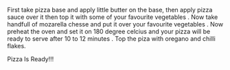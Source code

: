 First take pizza base and apply little butter on the base, then apply pizza sauce over it then top it with some of your favourite vegetables . Now take handfull of mozarella chesse and put it over your favourite vegetables . Now preheat the oven and set it on 180 degree celcius and your pizza will be ready to serve after 10 to 12 minutes . Top the piza with oregano and chilli flakes.

Pizza Is Ready!!!
